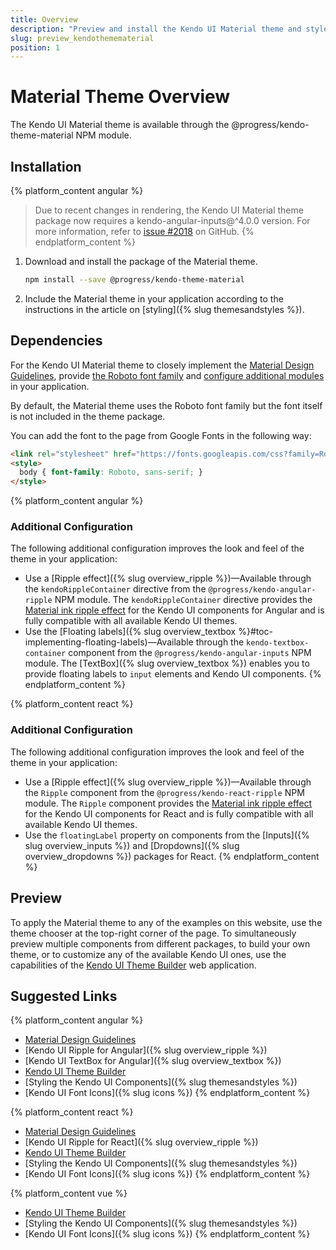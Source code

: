 ```yaml
---
title: Overview
description: "Preview and install the Kendo UI Material theme and style the Kendo UI components in Angular and React projects."
slug: preview_kendothemematerial
position: 1
---
```


# Material Theme Overview

The Kendo UI Material theme is available through the @progress/kendo-theme-material NPM module.

## Installation

{% platform_content angular %}
> Due to recent changes in rendering, the Kendo UI Material theme package now requires a kendo-angular-inputs@^4.0.0 version. For more information, refer to [issue #2018](https://github.com/telerik/kendo-angular/issues/2018) on GitHub.
{% endplatform_content %}

1. Download and install the package of the Material theme.

    ```sh
    npm install --save @progress/kendo-theme-material
    ```

1. Include the Material theme in your application according to the instructions in the article on [styling]({% slug themesandstyles %}).

## Dependencies

For the Kendo UI Material theme to closely implement the [Material Design Guidelines](https://material.io/guidelines/), provide [the Roboto font family](#toc-fonts) and [configure additional modules](#toc-additional-configuration) in your application.

By default, the Material theme uses the Roboto font family but the font itself is not included in the theme package.

You can add the font to the page from Google Fonts in the following way:

```html
<link rel="stylesheet" href="https://fonts.googleapis.com/css?family=Roboto:300,400,500,700" />
<style>
  body { font-family: Roboto, sans-serif; }
</style>
```

{% platform_content angular %}
### Additional Configuration

The following additional configuration improves the look and feel of the theme in your application:

* Use a [Ripple effect]({% slug overview_ripple %})&mdash;Available through the `kendoRippleContainer` directive from the `@progress/kendo-angular-ripple` NPM module. The `kendoRippleContainer` directive provides the [Material ink ripple effect](https://material.io/guidelines/motion/choreography.html#choreography-radial-reaction) for the Kendo UI components for Angular and is fully compatible with all available Kendo UI themes.
* Use the [Floating labels]({% slug overview_textbox %}#toc-implementing-floating-labels)&mdash;Available through the `kendo-textbox-container` component from the `@progress/kendo-angular-inputs` NPM module. The [TextBox]({% slug overview_textbox %}) enables you to provide floating labels to `input` elements and Kendo UI components.
{% endplatform_content %}

{% platform_content react %}
### Additional Configuration

The following additional configuration improves the look and feel of the theme in your application:

* Use a [Ripple effect]({% slug overview_ripple %})&mdash;Available through the `Ripple` component from the `@progress/kendo-react-ripple` NPM module. The `Ripple` component provides the [Material ink ripple effect](https://material.io/guidelines/motion/choreography.html#choreography-radial-reaction) for the Kendo UI components for React and is fully compatible with all available Kendo UI themes.
* Use the `floatingLabel` property on components from the [Inputs]({% slug overview_inputs %}) and [Dropdowns]({% slug overview_dropdowns %}) packages for React.
{% endplatform_content %}

## Preview

To apply the Material theme to any of the examples on this website, use the theme chooser at the top-right corner of the page. To simultaneously preview multiple components from different packages, to build your own theme, or to customize any of the available Kendo UI ones, use the capabilities of the [Kendo UI Theme Builder](https://themebuilder.telerik.com/) web application.

## Suggested Links

{% platform_content angular %}
* [Material Design Guidelines](https://material.io/guidelines/)
* [Kendo UI Ripple for Angular]({% slug overview_ripple %})
* [Kendo UI TextBox for Angular]({% slug overview_textbox %})
* [Kendo UI Theme Builder](https://themebuilder.telerik.com/)
* [Styling the Kendo UI Components]({% slug themesandstyles %})
* [Kendo UI Font Icons]({% slug icons %})
{% endplatform_content %}

{% platform_content react %}
* [Material Design Guidelines](https://material.io/guidelines/)
* [Kendo UI Ripple for React]({% slug overview_ripple %})
* [Kendo UI Theme Builder](https://themebuilder.telerik.com/)
* [Styling the Kendo UI Components]({% slug themesandstyles %})
* [Kendo UI Font Icons]({% slug icons %})
{% endplatform_content %}

{% platform_content vue %}
* [Kendo UI Theme Builder](https://themebuilder.telerik.com/)
* [Styling the Kendo UI Components]({% slug themesandstyles %})
* [Kendo UI Font Icons]({% slug icons %})
{% endplatform_content %}
